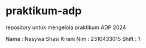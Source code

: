 # praktikum-adp
repository untuk mengelola praktikum ADP 2024

Nama : Nasywa Shasi Kirani
Nim : 2310433015
Shift : 1
